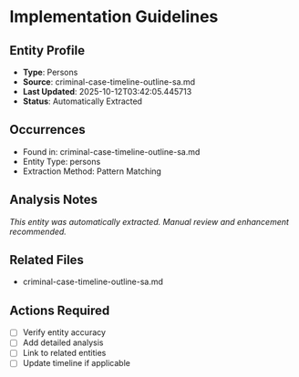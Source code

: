 # Implementation Guidelines

## Entity Profile
- **Type**: Persons
- **Source**: criminal-case-timeline-outline-sa.md
- **Last Updated**: 2025-10-12T03:42:05.445713
- **Status**: Automatically Extracted

## Occurrences
- Found in: criminal-case-timeline-outline-sa.md
- Entity Type: persons
- Extraction Method: Pattern Matching

## Analysis Notes
*This entity was automatically extracted. Manual review and enhancement recommended.*

## Related Files
- criminal-case-timeline-outline-sa.md

## Actions Required
- [ ] Verify entity accuracy
- [ ] Add detailed analysis
- [ ] Link to related entities
- [ ] Update timeline if applicable
